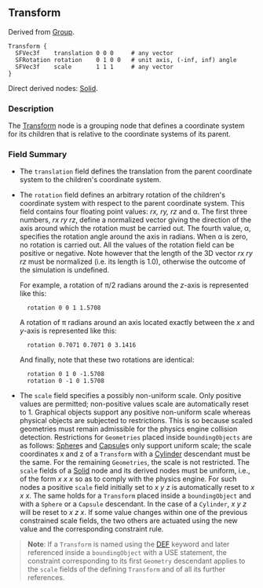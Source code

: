 ## Transform

Derived from [Group](group.md).

```
Transform {
  SFVec3f    translation 0 0 0     # any vector
  SFRotation rotation    0 1 0 0   # unit axis, (-inf, inf) angle
  SFVec3f    scale       1 1 1     # any vector
}
```

Direct derived nodes: [Solid](solid.md).

### Description

The [Transform](#transform) node is a grouping node that defines a coordinate system for its children that is relative to the coordinate systems of its parent.

### Field Summary

- The `translation` field defines the translation from the parent coordinate
system to the children's coordinate system.

- The `rotation` field defines an arbitrary rotation of the children's coordinate
system with respect to the parent coordinate system. This field contains four
floating point values: *rx, ry, rz* and α. The first three numbers, *rx ry rz*,
define a normalized vector giving the direction of the axis around which the
rotation must be carried out. The fourth value, α, specifies the rotation angle
around the axis in radians. When α is zero, no rotation is carried out. All the
values of the rotation field can be positive or negative. Note however that the
length of the 3D vector *rx ry rz* must be normalized (i.e. its length is 1.0),
otherwise the outcome of the simulation is undefined.

    For example, a rotation of π/2 radians around the *z*-axis is represented like
    this:

        rotation 0 0 1 1.5708

    A rotation of π radians around an axis located exactly between the *x* and
    *y*-axis is represented like this:

        rotation 0.7071 0.7071 0 3.1416

    And finally, note that these two rotations are identical:

        rotation 0 1 0 -1.5708
        rotation 0 -1 0 1.5708

- The `scale` field specifies a possibly non-uniform scale. Only positive values
are permitted; non-positive values scale are automatically reset to 1. Graphical
objects support any positive non-uniform scale whereas physical objects are
subjected to restrictions. This is so because scaled geometries must remain
admissible for the physics engine collision detection. Restrictions for
`Geometries` placed inside `boundingObjects` are as follows:
[Sphere](sphere.md)s and [Capsule](capsule.md)s only support uniform scale; the
scale coordinates x and z of a `Transform` with a [Cylinder](cylinder.md)
descendant must be the same. For the remaining `Geometries`, the scale is not
restricted. The `scale` fields of a [Solid](solid.md) node and its derived nodes
must be uniform, i.e., of the form *x x x* so as to comply with the physics
engine. For such nodes a positive `scale` field initially set to *x y z* is
automatically reset to *x x x*. The same holds for a `Transform` placed inside a
`boundingObject` and with a `Sphere` or a `Capsule` descendant. In the case of a
`Cylinder`, *x y z* will be reset to *x z x*. If some value changes within one
of the previous constrained scale fields, the two others are actuated using the
new value and the corresponding constraint rule.

> **Note**: If a `Transform` is named using the [DEF](def-and-use.md) keyword and later referenced inside a `boundingObject` with a USE statement, the constraint corresponding to its first `Geometry` descendant applies to the `scale` fields of the defining `Transform` and of all its further references.
